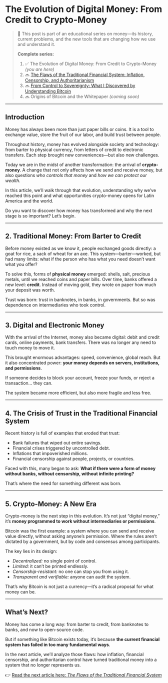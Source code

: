# The Evolution of Digital Money: From Credit to Crypto-Money

> 🧭 This post is part of an educational series on money—its history, current problems, and the new tools that are changing how we use and understand it.
>
> **Complete series:**
>
> 1. ✅ The Evolution of Digital Money: From Credit to Crypto-Money *(you are here)*
> 2. 🔜 [The Flaws of the Traditional Financial System: Inflation, Censorship, and Authoritarianism](scr/The%20Flaws%20of%20the%20Traditional%20Financial%20System.md)
> 3. 🔜 [From Control to Sovereignty: What I Discovered by Understanding Bitcoin](scr/From%20Control%20to%20Sovereignty.md)
> 4. 🔜 Origins of Bitcoin and the Whitepaper *(coming soon)*

---

## Introduction

Money has always been more than just paper bills or coins.
It is a tool to exchange value, store the fruit of our labor, and build trust between people.

Throughout history, money has evolved alongside society and technology: from barter to physical currency, from letters of credit to electronic transfers.
Each step brought new conveniences—but also new challenges.

Today we are in the midst of another transformation: the arrival of **crypto-money**.
A change that not only affects how we send and receive money, but also questions *who controls that money* and *how we can protect our wealth*.

In this article, we’ll walk through that evolution, understanding why we’ve reached this point and what opportunities crypto-money opens for Latin America and the world.

Do you want to discover how money has transformed and why the next stage is so important?
Let’s begin.

---

## 2. Traditional Money: From Barter to Credit

Before money existed as we know it, people exchanged goods directly: a goat for rice, a sack of wheat for an axe.
This system—barter—worked, but had many limits: what if the person who has what you need doesn’t want what you offer?

To solve this, forms of **physical money** emerged: shells, salt, precious metals, until we reached coins and paper bills.
Over time, banks offered a new level: **credit**. Instead of moving gold, they wrote on paper how much your deposit was worth.

Trust was born: trust in banknotes, in banks, in governments.
But so was dependence on intermediaries who took control.

---

## 3. Digital and Electronic Money

With the arrival of the Internet, money also became digital:
debit and credit cards, online payments, bank transfers.
There was no longer any need to touch money to move it.

This brought enormous advantages: speed, convenience, global reach.
But it also concentrated power: **your money depends on servers, institutions, and permissions**.

If someone decides to block your account, freeze your funds, or reject a transaction… they can.

The system became more efficient, but also more fragile and less free.

---

## 4. The Crisis of Trust in the Traditional Financial System

Recent history is full of examples that eroded that trust:

* Bank failures that wiped out entire savings.
* Financial crises triggered by uncontrolled debt.
* Inflations that impoverished millions.
* Financial censorship against people, projects, or countries.

Faced with this, many began to ask:
**What if there were a form of money without banks, without censorship, without infinite printing?**

That’s where the need for something different was born.

---

## 5. Crypto-Money: A New Era

Crypto-money is the next step in this evolution.
It’s not just “digital money,” it’s **money programmed to work without intermediaries or permissions**.

Bitcoin was the first example:
a system where you can send and receive value directly, without asking anyone’s permission.
Where the rules aren’t dictated by a government, but by code and consensus among participants.

The key lies in its design:

* *Decentralized:* no single point of control.
* *Limited:* it can’t be printed endlessly.
* *Censorship-resistant:* no one can stop you from using it.
* *Transparent and verifiable:* anyone can audit the system.

That’s why Bitcoin is not just a currency—it’s a radical proposal for what money can be.

---

## What’s Next?

Money has come a long way: from barter to credit, from banknotes to banks, and now to open-source code.

But if something like Bitcoin exists today, it’s because **the current financial system has failed in too many fundamental ways**.

In the next article, we’ll analyze those flaws:
how inflation, financial censorship, and authoritarian control have turned traditional money into a system that no longer represents us.

👉 [Read the next article here: *The Flaws of the Traditional Financial System*](scr/The%20Flaws%20of%20the%20Traditional%20Financial%20System.md)
